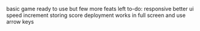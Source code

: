 basic game ready to use but few more feats left
to-do:
    responsive
    better ui
    speed increment
    storing score
    deployment
works in full screen and use arrow keys
